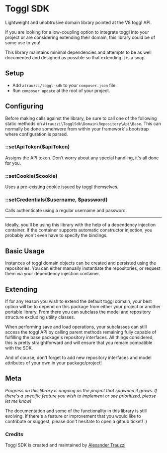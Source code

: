 # Toggl SDK

Lightweight and unobtrusive domain library pointed at the V8 toggl API.

If you are looking for a low-coupling option to integrate toggl into your project or are considering extending
their domain, this library could be of some use to you!

This library maintains minimal dependencies and attempts to be as well documented and designed as possible so
that extending it is a snap.


## Setup

 * Add `atrauzzi/toggl-sdk` to your `composer.json` file.
 * Run `composer update` at the root of your project.


## Configuring

Before making calls against the library, be sure to call one of the following static methods on
`Atrauzzi\TogglSdk\Domain\Repository\Api\Base`.  This can normally be done somehwere from within your
framework's bootstrap where configuration is parsed.

### ::setApiToken($apiToken)
Assigns the API token.  Don't worry about any special handling, it's all done for you.

### ::setCookie($cookie)
Uses a pre-existing cookie issued by toggl themselves.

### ::setCredentials($username, $password)
Calls authenticate using a regular username and password.

---

Ideally, you'll be using this library with the help of a dependency injection container.  If the container supports
automatic constructor injection, you probably won't even have to specify the bindings.

## Basic Usage

Instances of toggl domain objects can be created and persisted using the repositories.  You can either manually
instantiate the repositories, or request them via your dependency injection container.


## Extending

If for any reason you wish to extend the default toggl domain, your best option will be to depend on this package
from either your project or another portable library.  From there you can subclass the model and repository structure
excluding utility classes.

When performing save and load operations, your subclasses can still access the toggl API by calling parent methods
remaining fully capable of fulfilling the base package's repository interfaces. All things considered, this is pretty
straightforward and will ensure that you remain compatible with the SDK.

And of course, don't forget to add new repository interfaces and model attributes of your own in your package/project!


## Meta

*Progress on this library is ongoing as the project that spawned it grows. If there's a specific feature you wish to
implement or see prioritized, please let me know!*

The documentation and some of the functionality in this library is still evolving.  If there's a feature or improvement
that you would like to contribute or suggest, please don't hesitate to open a github ticket! :)

### Credits

Toggl SDK is created and maintained by [Alexander Trauzzi](http://goo.gl/qWhdWz)